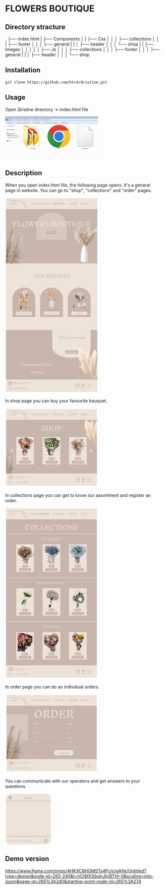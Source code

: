 # FLOWERS BOUTIQUE

## Directory stracture

.
├── index.html
|   ├── Components
│   |   ├── Css
│   │   │   ├── collections
│   │   |   ├── footer
│   │   │   ├── general
|   |   │   ├── header
│   │   │   └── shop
|   |   ├── Images
│   │   │
│   │   ├── Js
│   │   │    ├── collections
│   │   │    ├── footer
│   │   │    ├── general
|   |   │    ├── header
│   │   │    └── shop

## Installation 

```
git clone https://github.com/htc4/Qristine.git
```

## Usage 

Open Qristine directory -> index.html file

<img src="./images/open.jpg" alt="open" width="300">

## Description

When you open index.html file, the following page opens. It's a general page in website. 
You can go to "shop", "collections" and "order" pages.

<img src="./images/general.jpg" alt="general" width="300">

In shop page you can buy your favourite bouquet.

<img src="./images/shop.jpg" alt="general" width="300">

In collections page you can get to know our assortment and register an order.

<img src="./images/collections.jpg" alt="general" width="300">

In order page you can do an individual orders.

<img src="./images/order.jpg" alt="general" width="300">

You can communicate with our operators and get answers to your questions.

<img src="./images/chat.jpg" alt="general" width="150">

## Demo version
 https://www.figma.com/proto/4HKXC8HGMSTs4PuVJgAfje/Untitled?type=design&node-id=265-240&t=hCtMXXbqhJhrBTHr-0&scaling=min-zoom&page-id=265%3A240&starting-point-node-id=265%3A274
